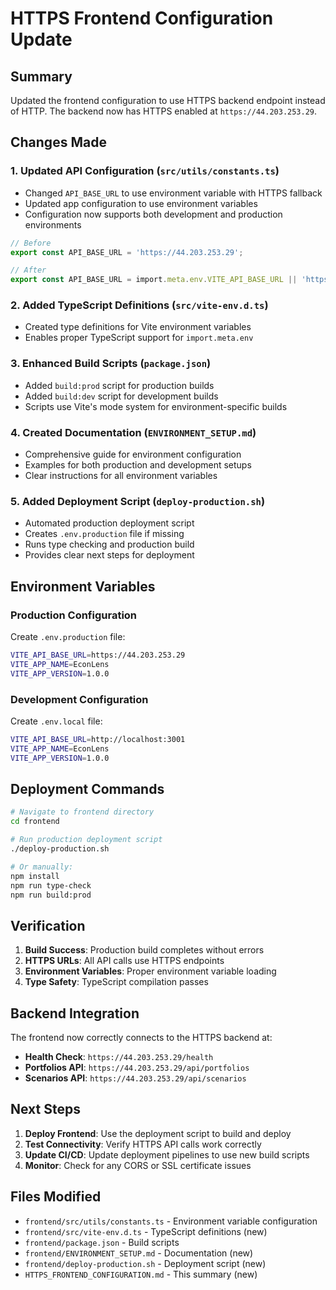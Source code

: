 # HTTPS Frontend Configuration Update

## Summary

Updated the frontend configuration to use HTTPS backend endpoint instead of HTTP. The backend now has HTTPS enabled at `https://44.203.253.29`.

## Changes Made

### 1. Updated API Configuration (`src/utils/constants.ts`)
- Changed `API_BASE_URL` to use environment variable with HTTPS fallback
- Updated app configuration to use environment variables
- Configuration now supports both development and production environments

```typescript
// Before
export const API_BASE_URL = 'https://44.203.253.29';

// After
export const API_BASE_URL = import.meta.env.VITE_API_BASE_URL || 'https://44.203.253.29';
```

### 2. Added TypeScript Definitions (`src/vite-env.d.ts`)
- Created type definitions for Vite environment variables
- Enables proper TypeScript support for `import.meta.env`

### 3. Enhanced Build Scripts (`package.json`)
- Added `build:prod` script for production builds
- Added `build:dev` script for development builds
- Scripts use Vite's mode system for environment-specific builds

### 4. Created Documentation (`ENVIRONMENT_SETUP.md`)
- Comprehensive guide for environment configuration
- Examples for both production and development setups
- Clear instructions for all environment variables

### 5. Added Deployment Script (`deploy-production.sh`)
- Automated production deployment script
- Creates `.env.production` file if missing
- Runs type checking and production build
- Provides clear next steps for deployment

## Environment Variables

### Production Configuration
Create `.env.production` file:
```bash
VITE_API_BASE_URL=https://44.203.253.29
VITE_APP_NAME=EconLens
VITE_APP_VERSION=1.0.0
```

### Development Configuration
Create `.env.local` file:
```bash
VITE_API_BASE_URL=http://localhost:3001
VITE_APP_NAME=EconLens
VITE_APP_VERSION=1.0.0
```

## Deployment Commands

```bash
# Navigate to frontend directory
cd frontend

# Run production deployment script
./deploy-production.sh

# Or manually:
npm install
npm run type-check
npm run build:prod
```

## Verification

1. **Build Success**: Production build completes without errors
2. **HTTPS URLs**: All API calls use HTTPS endpoints
3. **Environment Variables**: Proper environment variable loading
4. **Type Safety**: TypeScript compilation passes

## Backend Integration

The frontend now correctly connects to the HTTPS backend at:
- **Health Check**: `https://44.203.253.29/health`
- **Portfolios API**: `https://44.203.253.29/api/portfolios`
- **Scenarios API**: `https://44.203.253.29/api/scenarios`

## Next Steps

1. **Deploy Frontend**: Use the deployment script to build and deploy
2. **Test Connectivity**: Verify HTTPS API calls work correctly
3. **Update CI/CD**: Update deployment pipelines to use new build scripts
4. **Monitor**: Check for any CORS or SSL certificate issues

## Files Modified

- `frontend/src/utils/constants.ts` - Environment variable configuration
- `frontend/src/vite-env.d.ts` - TypeScript definitions (new)
- `frontend/package.json` - Build scripts
- `frontend/ENVIRONMENT_SETUP.md` - Documentation (new)
- `frontend/deploy-production.sh` - Deployment script (new)
- `HTTPS_FRONTEND_CONFIGURATION.md` - This summary (new)
